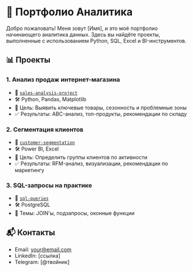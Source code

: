 # 💼 Портфолио Аналитика

Добро пожаловать! Меня зовут [Имя], и это моё портфолио начинающего аналитика данных. Здесь вы найдёте проекты, выполненные с использованием Python, SQL, Excel и BI-инструментов.

## 📊 Проекты

### 1. Анализ продаж интернет-магазина
- 📁 [`sales-analysis-project`](./sales-analysis-project)
- 🛠️ Python, Pandas, Matplotlib
- 📄 Цель: Выявить ключевые товары, сезонность и проблемные зоны
- ✅ Результаты: ABC-анализ, топ-продукты, рекомендации по складу

### 2. Сегментация клиентов
- 📁 [`customer-segmentation`](./customer-segmentation)
- 🛠️ Power BI, Excel
- 📄 Цель: Определить группы клиентов по активности
- ✅ Результаты: RFM-анализ, визуализации, рекомендации по маркетингу

### 3. SQL-запросы на практике
- 📁 [`sql-queries`](./sql-queries)
- 🛠️ PostgreSQL
- 📄 Темы: JOIN'ы, подзапросы, оконные функции

## 📬 Контакты
- Email: your@email.com
- LinkedIn: [ссылка]
- Telegram: [@твойник]